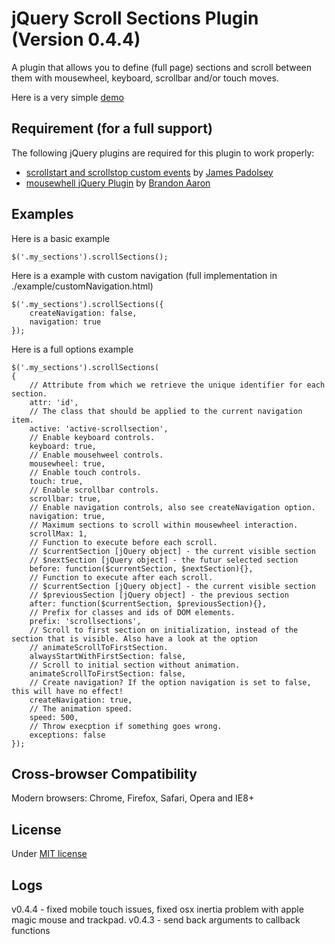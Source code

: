 # jQuery Scroll Sections Plugin (Version 0.4.4)

A plugin that allows you to define (full page) sections and scroll between them with mousewheel, keyboard, scrollbar and/or touch moves.

Here is a very simple [demo](http://)


## Requirement (for a full support)

The following jQuery plugins are required for this plugin to work properly:
- [scrollstart and scrollstop custom events](http://james.padolsey.com/demos/scrollevents/scroll-startstop.events.jquery.js) by [James Padolsey](http://james.padolsey.com)
- [mousewhell jQuery Plugin](https://github.com/brandonaaron/jquery-mousewheel) by [Brandon Aaron](http://brandonaaron.net/)


## Examples

Here is a basic example

	$('.my_sections').scrollSections();

Here is a example with custom navigation (full implementation in ./example/customNavigation.html)

	$('.my_sections').scrollSections({
		createNavigation: false,
		navigation: true
	});	

Here is a full options example

	$('.my_sections').scrollSections(
	{
        // Attribute from which we retrieve the unique identifier for each section.
		attr: 'id',
		// The class that should be applied to the current navigation item.
		active: 'active-scrollsection',
		// Enable keyboard controls.
		keyboard: true,
		// Enable mousehweel controls.
		mousewheel: true,
		// Enable touch controls.
		touch: true,
		// Enable scrollbar controls.
		scrollbar: true,
		// Enable navigation controls, also see createNavigation option.
		navigation: true,
		// Maximum sections to scroll within mousewheel interaction.
		scrollMax: 1,
		// Function to execute before each scroll.
		// $currentSection [jQuery object] - the current visible section
		// $nextSection [jQuery object] - the futur selected section
		before: function($currentSection, $nextSection){},
		// Function to execute after each scroll.
		// $currentSection [jQuery object] - the current visible section
		// $previousSection [jQuery object] - the previous section
		after: function($currentSection, $previousSection){},
		// Prefix for classes and ids of DOM elements.
		prefix: 'scrollsections',
		// Scroll to first section on initialization, instead of the section that is visible. Also have a look at the option
		// animateScrollToFirstSection.
		alwaysStartWithFirstSection: false,
		// Scroll to initial section without animation.
		animateScrollToFirstSection: false,
		// Create navigation? If the option navigation is set to false, this will have no effect!
		createNavigation: true,
		// The animation speed.
		speed: 500,
		// Throw execption if something goes wrong.
		exceptions: false
	});


## Cross-browser Compatibility

Modern browsers: Chrome, Firefox, Safari, Opera and IE8+


## License

Under [MIT license](http://opensource.org/licenses/MIT)

## Logs

v0.4.4 - fixed mobile touch issues, fixed osx inertia problem with apple magic mouse and trackpad.
v0.4.3 - send back arguments to callback functions 
